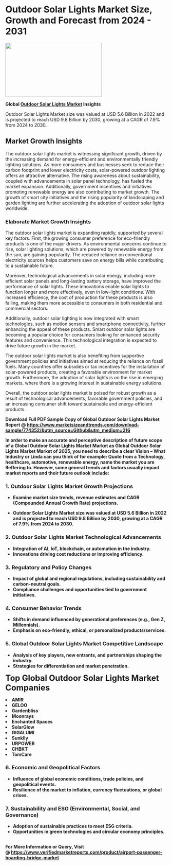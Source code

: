 <H1>Outdoor Solar Lights Market Size, Growth and Forecast from 2024 - 2031</H1><img class="aligncenter size-medium wp-image-584254" src="https://thirdeyenews.in/wp-content/uploads/2024/09/Global-Market-Research-300x168.jpeg" alt="" width="300" height="168" /><p><strong>Global&nbsp;<a href="https://www.marketsizeandtrends.com/download-sample/774352/&amp;utm_source=Github&utm_medium=216">Outdoor Solar Lights Market</a> Insights</strong></p><p>Outdoor Solar Lights Market size was valued at USD 5.6 Billion in 2022 and is projected to reach USD 9.8 Billion by 2030, growing at a CAGR of 7.9% from 2024 to 2030.</p><p><h2>Market Growth Insights</h2> <p>The outdoor solar lights market is witnessing significant growth, driven by the increasing demand for energy-efficient and environmentally friendly lighting solutions. As more consumers and businesses seek to reduce their carbon footprint and lower electricity costs, solar-powered outdoor lighting offers an attractive alternative. The rising awareness about sustainability, coupled with advancements in solar panel technology, has fueled the market expansion. Additionally, government incentives and initiatives promoting renewable energy are also contributing to market growth. The growth of smart city initiatives and the rising popularity of landscaping and garden lighting are further accelerating the adoption of outdoor solar lights worldwide.</p> <p><strong></strong></p> <h3>Elaborate Market Growth Insights</h3> <p>The outdoor solar lights market is expanding rapidly, supported by several key factors. First, the growing consumer preference for eco-friendly products is one of the major drivers. As environmental concerns continue to rise, solar lighting solutions, which are powered by renewable energy from the sun, are gaining popularity. The reduced reliance on conventional electricity sources helps customers save on energy bills while contributing to a sustainable future.</p> <p>Moreover, technological advancements in solar energy, including more efficient solar panels and long-lasting battery storage, have improved the performance of solar lights. These innovations enable solar lights to function longer and more effectively, even in low-light conditions. With increased efficiency, the cost of production for these products is also falling, making them more accessible to consumers in both residential and commercial sectors.</p> <p>Additionally, outdoor solar lighting is now integrated with smart technologies, such as motion sensors and smartphone connectivity, further enhancing the appeal of these products. Smart outdoor solar lights are becoming a popular choice for consumers looking for enhanced security features and convenience. This technological integration is expected to drive future growth in the market.</p> <p>The outdoor solar lights market is also benefiting from supportive government policies and initiatives aimed at reducing the reliance on fossil fuels. Many countries offer subsidies or tax incentives for the installation of solar-powered products, creating a favorable environment for market growth. Furthermore, the adoption of solar lights is on the rise in emerging markets, where there is a growing interest in sustainable energy solutions.</p> <p>Overall, the outdoor solar lights market is poised for robust growth as a result of technological advancements, favorable government policies, and an increasing consumer shift toward sustainable and energy-efficient products.</p> <p><strong></p><p><span class=""><strong>Download Full PDF Sample Copy of Global Outdoor Solar Lights Market Report</strong> @ <a href="https://www.marketsizeandtrends.com/download-sample/774352/&amp;utm_source=Github&utm_medium=216" target="_blank">https://www.marketsizeandtrends.com/download-sample/774352/&amp;utm_source=Github&utm_medium=216</a></span></p><p>In order to make an accurate and perceptive description of future scope of a Global&nbsp;Outdoor Solar Lights Market Market as Global&nbsp;Outdoor Solar Lights Market Market of 2025, you need to describe a clear Vision &ndash; What Industry or Linda can you think of for example: Quote from a Technology, healthcare, automotive, renewable energy, name the market you are Reffering to. However, some general trends and factors usually impact market reports and their future outlook include:</p><h3>1.&nbsp;<strong>Outdoor Solar Lights Market Growth Projections</strong></h3><ul><li>Examine market size trends, revenue estimates and CAGR (Compounded Annual Growth Rate) projections.</li><li><p>Outdoor Solar Lights Market size was valued at USD 5.6 Billion in 2022 and is projected to reach USD 9.8 Billion by 2030, growing at a CAGR of 7.9% from 2024 to 2030.</p></li></ul><h3>2.&nbsp;<strong>Outdoor Solar Lights Market Technological Advancements</strong></h3><ul><li>Integration of AI, IoT, blockchain, or automation in the industry.</li><li>Innovations driving cost reductions or improving efficiency.</li></ul><h3>3.&nbsp;<strong>Regulatory and Policy Changes</strong></h3><ul><li>Impact of global and regional regulations, including sustainability and carbon-neutral goals.</li><li>Compliance challenges and opportunities tied to government initiatives.</li></ul><h3>4.&nbsp;<strong>Consumer Behavior Trends</strong></h3><ul><li>Shifts in demand influenced by generational preferences (e.g., Gen Z, Millennials).</li><li>Emphasis on eco-friendly, ethical, or personalized products/services.</li></ul><h3>5.&nbsp;<strong>Global Outdoor Solar Lights Market Competitive Landscape</strong></h3><ul><li>Analysis of key players, new entrants, and partnerships shaping the industry.</li><li>Strategies for differentiation and market penetration.</li></ul><p data-pm-slice="1 1 []"><span style="color: inherit; font-family: inherit; font-size: 25px;">Top Global Outdoor Solar Lights Market Companies</span></p><div class="" data-test-id=""><p><li>AMIR</li><li> GELOO</li><li> Gardenbliss</li><li> Moonrays</li><li> Enchanted Spaces</li><li> SolarGlow</li><li> GIGALUMI</li><li> Sunklly</li><li> URPOWER</li><li> CHBKT</li><li> TomCare</li></p></div><h3>6.&nbsp;<strong>Economic and Geopolitical Factors</strong></h3><ul><li>Influence of global economic conditions, trade policies, and geopolitical events.</li><li>Resilience of the market to inflation, currency fluctuations, or global crises.</li></ul><h3>7.&nbsp;<strong>Sustainability and ESG (Environmental, Social, and Governance)</strong></h3><ul><li>Adoption of sustainable practices to meet ESG criteria.</li><li>Opportunities in green technologies and circular economy principles.</li></ul><h2><strong style="font-size: 14px;">For More Information or Query, Visit @&nbsp;</strong><a style="background-color: #ffffff; font-size: 14px;" href="https://www.marketsizeandtrends.com/report/outdoor-solar-lights-market/" target="_blank">https://www.verifiedmarketreports.com/product/airport-passenger-boarding-bridge-market</a></h2>
